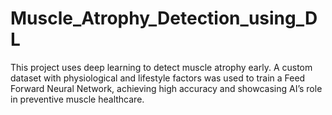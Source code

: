 # Muscle_Atrophy_Detection_using_DL
This project uses deep learning to detect muscle atrophy early. A custom dataset with physiological and lifestyle factors was used to train a Feed Forward Neural Network, achieving high accuracy and showcasing AI’s role in preventive muscle healthcare.
